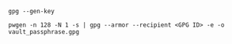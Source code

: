 

```
gpg --gen-key
```


```
pwgen -n 128 -N 1 -s | gpg --armor --recipient <GPG ID> -e -o vault_passphrase.gpg
```
